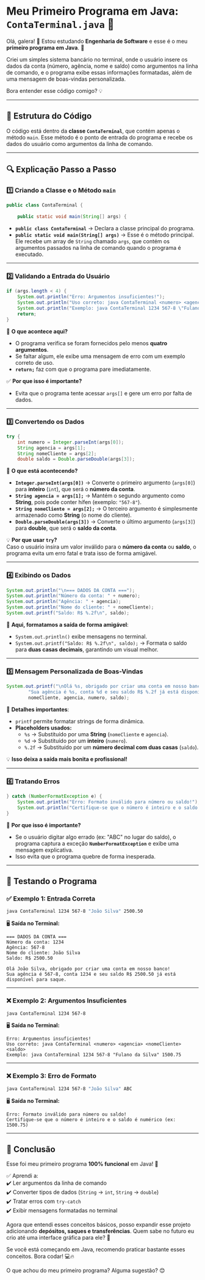 # Meu Primeiro Programa em Java: `ContaTerminal.java` 🎉  

Olá, galera! 👋 Estou estudando **Engenharia de Software** e esse é o meu **primeiro programa em Java**. 🚀  

Criei um simples sistema bancário no terminal, onde o usuário insere os dados da conta (número, agência, nome e saldo) como argumentos na linha de comando, e o programa exibe essas informações formatadas, além de uma mensagem de boas-vindas personalizada.  

Bora entender esse código comigo? 💡  

---

## 📝 Estrutura do Código  

O código está dentro da **classe `ContaTerminal`**, que contém apenas o método `main`. Esse método é o ponto de entrada do programa e recebe os dados do usuário como argumentos da linha de comando.  

---

## 🔍 Explicação Passo a Passo  

### 1️⃣ Criando a Classe e o Método `main`  

```java
public class ContaTerminal {
    
    public static void main(String[] args) {
```

- **`public class ContaTerminal`** → Declara a classe principal do programa.  
- **`public static void main(String[] args)`** → Esse é o método principal. Ele recebe um array de `String` chamado `args`, que contém os argumentos passados na linha de comando quando o programa é executado.  

---

### 2️⃣ Validando a Entrada do Usuário  

```java
if (args.length < 4) {
    System.out.println("Erro: Argumentos insuficientes!");
    System.out.println("Uso correto: java ContaTerminal <numero> <agencia> <nomeCliente> <saldo>");
    System.out.println("Exemplo: java ContaTerminal 1234 567-8 \"Fulano da Silva\" 1500.75");
    return;
}
```

📌 **O que acontece aqui?**  
- O programa verifica se foram fornecidos pelo menos **quatro argumentos**.  
- Se faltar algum, ele exibe uma mensagem de erro com um exemplo correto de uso.  
- **`return;`** faz com que o programa pare imediatamente.  

✅ **Por que isso é importante?**  
- Evita que o programa tente acessar `args[]` e gere um erro por falta de dados.  

---

### 3️⃣ Convertendo os Dados  

```java
try {
    int numero = Integer.parseInt(args[0]);
    String agencia = args[1];
    String nomeCliente = args[2];
    double saldo = Double.parseDouble(args[3]);
```

📌 **O que está acontecendo?**  
- **`Integer.parseInt(args[0])`** → Converte o primeiro argumento (`args[0]`) para **inteiro** (`int`), que será o **número da conta**.  
- **`String agencia = args[1];`** → Mantém o segundo argumento como **String**, pois pode conter hífen (exemplo: `"567-8"`).  
- **`String nomeCliente = args[2];`** → O terceiro argumento é simplesmente armazenado como **String** (o nome do cliente).  
- **`Double.parseDouble(args[3])`** → Converte o último argumento (`args[3]`) para **double**, que será o **saldo da conta**.  

💡 **Por que usar `try`?**  
Caso o usuário insira um valor inválido para o **número da conta** ou **saldo**, o programa evita um erro fatal e trata isso de forma amigável.  

---

### 4️⃣ Exibindo os Dados  

```java
System.out.println("\n=== DADOS DA CONTA ===");
System.out.println("Número da conta: " + numero);
System.out.println("Agência: " + agencia);
System.out.println("Nome do cliente: " + nomeCliente);
System.out.printf("Saldo: R$ %.2f\n", saldo);
```

📌 **Aqui, formatamos a saída de forma amigável**:  
- `System.out.println()` exibe mensagens no terminal.  
- `System.out.printf("Saldo: R$ %.2f\n", saldo);` → Formata o saldo para **duas casas decimais**, garantindo um visual melhor.  

---

### 5️⃣ Mensagem Personalizada de Boas-Vindas  

```java
System.out.printf("\nOlá %s, obrigado por criar uma conta em nosso banco!\n" +
        "Sua agência é %s, conta %d e seu saldo R$ %.2f já está disponível para saque.\n",
        nomeCliente, agencia, numero, saldo);
```

📌 **Detalhes importantes**:  
- `printf` permite formatar strings de forma dinâmica.  
- **Placeholders usados:**  
  - `%s` → Substituído por uma **String** (`nomeCliente` e `agencia`).  
  - `%d` → Substituído por um **inteiro** (`numero`).  
  - `%.2f` → Substituído por um **número decimal com duas casas** (`saldo`).  

💡 **Isso deixa a saída mais bonita e profissional!**  

---

### 6️⃣ Tratando Erros  

```java
} catch (NumberFormatException e) {
    System.out.println("Erro: Formato inválido para número ou saldo!");
    System.out.println("Certifique-se que o número é inteiro e o saldo é numérico (ex: 1500.75)");
}
```

📌 **Por que isso é importante?**  
- Se o usuário digitar algo errado (ex: "ABC" no lugar do saldo), o programa captura a exceção **`NumberFormatException`** e exibe uma mensagem explicativa.  
- Isso evita que o programa quebre de forma inesperada.  

---

## 🚀 Testando o Programa  

### ✅ Exemplo 1: Entrada Correta  

```sh
java ContaTerminal 1234 567-8 "João Silva" 2500.50
```

🖥 **Saída no Terminal:**

```
=== DADOS DA CONTA ===
Número da conta: 1234
Agência: 567-8
Nome do cliente: João Silva
Saldo: R$ 2500.50

Olá João Silva, obrigado por criar uma conta em nosso banco!
Sua agência é 567-8, conta 1234 e seu saldo R$ 2500.50 já está disponível para saque.
```

---

### ❌ Exemplo 2: Argumentos Insuficientes  

```sh
java ContaTerminal 1234 567-8
```

🖥 **Saída no Terminal:**

```
Erro: Argumentos insuficientes!
Uso correto: java ContaTerminal <numero> <agencia> <nomeCliente> <saldo>
Exemplo: java ContaTerminal 1234 567-8 "Fulano da Silva" 1500.75
```

---

### ❌ Exemplo 3: Erro de Formato  

```sh
java ContaTerminal 1234 567-8 "João Silva" ABC
```

🖥 **Saída no Terminal:**

```
Erro: Formato inválido para número ou saldo!
Certifique-se que o número é inteiro e o saldo é numérico (ex: 1500.75)
```

---

## 🎯 Conclusão  

Esse foi meu primeiro programa **100% funcional** em Java! 🎉  

✅ Aprendi a:  
✔️ Ler argumentos da linha de comando  
✔️ Converter tipos de dados (`String` → `int`, `String` → `double`)  
✔️ Tratar erros com `try-catch`  
✔️ Exibir mensagens formatadas no terminal  

Agora que entendi esses conceitos básicos, posso expandir esse projeto adicionando **depósitos, saques e transferências**. Quem sabe no futuro eu crio até uma interface gráfica para ele? 🤯  

Se você está começando em Java, recomendo praticar bastante esses conceitos. Bora codar! 💻🔥  

O que achou do meu primeiro programa? Alguma sugestão? 😊
